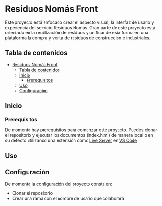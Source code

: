 # Residuos Nomás Front

<!-- [![Build Status](https://travis-ci.org/your-username/your-repo.svg?branch=master)](https://travis-ci.org/your-username/your-repo)
[![License](https://img.shields.io/badge/License-MIT-blue.svg)](https://opensource.org/licenses/MIT) -->

Este proyecto está enfocado crear el aspecto visual, la interfaz de usario y experiencia del servicio Residuos Nomás. Gran parte de este proyecto está orientado en la reutilización de residuos y unificar de esta forma en una plataforma la compra y venta de residuos de construcción e industriales.

## Tabla de contenidos
- [Residuos Nomás Front](#residuos-nomás-front)
  - [Tabla de contenidos](#tabla-de-contenidos)
  - [Inicio](#inicio)
    - [Prerequisitos](#prerequisitos)
  - [Uso](#uso)
  - [Configuración](#configuración)

## Inicio

### Prerequisitos
De momento hay prerequisitos para comenzar este proyecto. Puedes clonar el repositorio y ejecutar los documentos (index.html) de manera local o en su defecto utilizando una extensión como [Live Server](https://marketplace.visualstudio.com/items?itemName=ritwickdey.LiveServer) en [VS Code](https://code.visualstudio.com/Download)

<!-- ### Instalación
Provide step-by-step instructions on how to install the project. -->

## Uso



## Configuración

De momento la configuración del proyecto consta en:
- Clonar el repositorio
- Crear una rama con el nombre de usario que colaborará

<!-- ## Contributing

If you'd like to contribute, please follow these guidelines:
- [How to report bugs](CONTRIBUTING.md#reporting-bugs)
- [How to contribute code](CONTRIBUTING.md#contributing-code)
- [Coding standards](CONTRIBUTING.md#coding-standards) -->

<!-- ## License

This project is licensed under the MIT License - see the [LICENSE](LICENSE) file for details. -->
